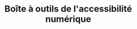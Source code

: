 ---
description: "Apprennez et à mettre en œuvre l'accessibilité dans vos projets numériques."
link: "https://a11y.canada.ca/fr/"
title: "Boîte à outils de l'accessibilité numérique"
weight: 0
---